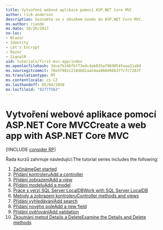 ```yaml
---
title: Vytvoření webové aplikace pomocí ASP.NET Core MVC
author: rick-anderson
description: Seznamte se s obsahem úvodu do ASP.NET Core MVC.
ms.author: riande
ms.date: 10/26/2017
no-loc:
- Blazor
- Identity
- Let's Encrypt
- Razor
- SignalR
uid: tutorials/first-mvc-app/index
ms.openlocfilehash: 3dce7b14bfbf73edcdab035af869054faaa31a8d
ms.sourcegitcommit: 70e5f982c218db82aa54aa8b8d96b377cfc7283f
ms.translationtype: MT
ms.contentlocale: cs-CZ
ms.lasthandoff: 05/04/2020
ms.locfileid: "82777563"
---
```

# <a name="create-a-web-app-with-aspnet-core-mvc"></a><span data-ttu-id="a3f81-103">Vytvoření webové aplikace pomocí ASP.NET Core MVC</span><span class="sxs-lookup"><span data-stu-id="a3f81-103">Create a web app with ASP.NET Core MVC</span></span>

[!INCLUDE [consider RP](~/includes/razor.md)]

<span data-ttu-id="a3f81-104">Řada kurzů zahrnuje následující:</span><span class="sxs-lookup"><span data-stu-id="a3f81-104">The tutorial series includes the following:</span></span>

1. [<span data-ttu-id="a3f81-105">Začínáme</span><span class="sxs-lookup"><span data-stu-id="a3f81-105">Get started</span></span>](start-mvc.md)
1. [<span data-ttu-id="a3f81-106">Přidání kontroleru</span><span class="sxs-lookup"><span data-stu-id="a3f81-106">Add a controller</span></span>](adding-controller.md)
1. [<span data-ttu-id="a3f81-107">Přidání zobrazení</span><span class="sxs-lookup"><span data-stu-id="a3f81-107">Add a view</span></span>](adding-view.md)
1. [<span data-ttu-id="a3f81-108">Přidání modelu</span><span class="sxs-lookup"><span data-stu-id="a3f81-108">Add a model</span></span>](adding-model.md)
1. [<span data-ttu-id="a3f81-109">Práce s verzí SQL Server LocalDB</span><span class="sxs-lookup"><span data-stu-id="a3f81-109">Work with SQL Server LocalDB</span></span>](working-with-sql.md)
1. [<span data-ttu-id="a3f81-110">Metody a zobrazení kontroleru</span><span class="sxs-lookup"><span data-stu-id="a3f81-110">Controller methods and views</span></span>](controller-methods-views.md)
1. [<span data-ttu-id="a3f81-111">Přidání vyhledávání</span><span class="sxs-lookup"><span data-stu-id="a3f81-111">Add search</span></span>](search.md)
1. [<span data-ttu-id="a3f81-112">Přidání nového pole</span><span class="sxs-lookup"><span data-stu-id="a3f81-112">Add a new field</span></span>](new-field.md)
1. [<span data-ttu-id="a3f81-113">Přidání ověřování</span><span class="sxs-lookup"><span data-stu-id="a3f81-113">Add validation</span></span>](validation.md)
1. [<span data-ttu-id="a3f81-114">Zkoumání metod Details a Delete</span><span class="sxs-lookup"><span data-stu-id="a3f81-114">Examine the Details and Delete methods</span></span>](details.md)

